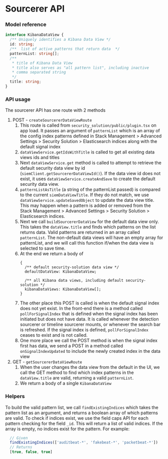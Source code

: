 # Sourcerer API

### Model reference

```typescript
interface KibanaDataView {
  /** Uniquely identifies a Kibana Data View */
  id: string;
  /**  list of active patterns that return data  */
  patternList: string[];
  /**
   * title of Kibana Data View
   * title also serves as "all pattern list", including inactive
   * comma separated string
   */
  title: string;
}
```

### API usage

The sourcerer API has one route with 2 methods

1. POST - `createSourcererDataViewRoute`
   1. This route is called from `security_solution/public/plugin.tsx` on app load. It passes an argument of `patternList` which is an array of the config index patterns defined in Stack Management > Advanced Settings > Security Solution > Elasticsearch indices along with the default signal index
   2. `dataViewService.getIdsWithTitle` is called to get all existing data views ids and titles
   3. Next `dataViewService.get` method is called to attempt to retrieve the default security data view by id (`siemClient.getSourcererDataViewId()`). If the data view id does not exist, it uses `dataViewService.createAndSave` to create the default security data view. 
   4. `patternListAsTitle` (a string of the patternList passed) is compared to the current `siemDataViewTitle`. If they do not match, we use `dataViewService.updateSavedObject` to update the data view title. This may happen when a pattern is added or removed from the Stack Management > Advanced Settings > Security Solution > Elasticsearch indices.
   5. Next we call `buildSourcererDataView` for the default data view only. This takes the `dataView.title` and finds which patterns on the list returns data. Valid patterns are returned in an array called `patternList`. The non-default data views will have an empty array for patternList, and we will call this function if/when the data view is selected to save time.
   6. At the end we return a body of 
        ```
       {
          /** default security-solution data view */
          defaultDataView: KibanaDataView;
      
          /** all Kibana data views, including default security-solution */
          kibanaDataViews: KibanaDataView[];
       }
       ```
   7. The other place this POST is called is when the default signal index does not yet exist. In the front-end there is a method called `pollForSignalIndex` that is defined when the signal index has been initiated but does not have data. It is called whenever the detection sourcerer or timeline sourcerer mounts, or whenever the search bar is refreshed. If the signal index is defined, `pollForSignalIndex` ceases to exist and is not called.
   8. One more place we call the POST method is when the signal index first has data, we send a POST in a method called `onSignalIndexUpdated` to include the newly created index in the data view
2. GET - `getSourcererDataViewRoute`
   1. When the user changes the data view from the default in the UI, we call the GET method to find which index patterns in the `dataView.title` are valid, returning a valid `patternList`. 
   2. We return a body of a single `KibanaDataView`

### Helpers
To build the valid pattern list, we call `findExistingIndices` which takes the pattern list as an argument, and returns a boolean array of which patterns are valid. To check if indices exist, we use the field caps API for each pattern checking for the field `_id`. This will return a list of valid indices. If the array is empty, no indices exist for the pattern. For example:
```typescript
  // Given
  findExistingIndices(['auditbeat-*', 'fakebeat-*', 'packetbeat-*'])
  // Returns
  [true, false, true]
```